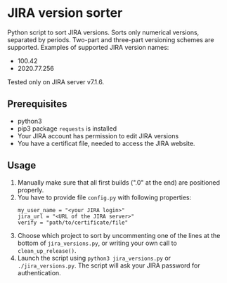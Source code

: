 # JIRA version sorter

Python script to sort JIRA versions.  Sorts only numerical versions, separated
by periods.  Two-part and three-part versioning schemes are supported.  Examples
of supported JIRA version names:

- 100.42
- 2020.77.256

Tested only on JIRA server v7.1.6.

## Prerequisites
- python3
- pip3 package `requests` is installed
- Your JIRA account has permission to edit JIRA versions
- You have a certificat file, needed to access the JIRA website.

## Usage
1. Manually make sure that all first builds (".0" at the end) are positioned
   properly.
2. You have to provide file `config.py` with following properties:
   ```
   my_user_name = "<your JIRA login>"
   jira_url = "<URL of the JIRA server>"
   verify = "path/to/certificate/file"
   ```
3. Choose which project to sort by uncommenting one of the lines at the bottom
   of `jira_versions.py`, or writing your own call to `clean_up_release()`.
4. Launch the script using `python3 jira_versions.py` or `./jira_versions.py`.
   The script will ask your JIRA password for authentication.
